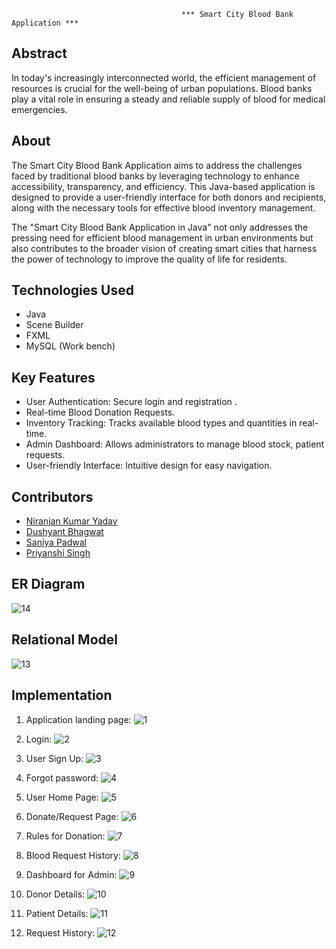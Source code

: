  
                                          *** Smart City Blood Bank Application *** 

 

## Abstract

In today's increasingly interconnected world, the efficient management of resources is crucial for the well-being of urban populations. Blood banks play a vital role in ensuring a steady and reliable supply of blood for medical emergencies. 

## About

The Smart City Blood Bank Application aims to address the challenges faced by traditional blood banks by leveraging technology to enhance accessibility, transparency, and efficiency. This Java-based application is designed to provide a user-friendly interface for both donors and recipients, along with the necessary tools for effective blood inventory management.

The "Smart City Blood Bank Application in Java" not only addresses the pressing need for efficient blood management in urban environments but also contributes to the broader vision of creating smart cities that harness the power of technology to improve the quality of life for residents.

## Technologies Used

 - Java 
 - Scene Builder
 - FXML
 - MySQL (Work bench)

## Key Features

 - User Authentication: Secure login and registration .
 - Real-time Blood Donation Requests.
 -  Inventory Tracking: Tracks available blood types and quantities in real-time.
 -  Admin Dashboard: Allows administrators to manage blood stock, patient requests. 
 - User-friendly Interface: Intuitive design for easy navigation.

## Contributors
   - [Niranjan Kumar Yadav](https://github.com/NiranjanKumarYadav36)
   - [Dushyant Bhagwat](https://github.com/Dushyantbhagwat)
   - [Saniya Padwal](https://github.com/saniyapadwal)
   - [Priyanshi Singh](https://github.com/priyanshis1303)

## ER Diagram
                                                                        
   ![14](https://github.com/NiranjanKumarYadav36/Smart-City-Blood-Bank-Application/assets/140634765/144fa46e-0db8-42a8-93ac-39b27d296951)


## Relational Model

   ![13](https://github.com/NiranjanKumarYadav36/Smart-City-Blood-Bank-Application/assets/140634765/486be648-c10e-48fb-9ab8-56acd063589c)
     
## Implementation                                                    
1. Application landing page:
   ![1](https://github.com/NiranjanKumarYadav36/Smart-City-Blood-Bank-Application/assets/140634765/9c995f9f-6fee-4d9a-9243-421cc58ae2e3)

2. Login:
   ![2](https://github.com/NiranjanKumarYadav36/Smart-City-Blood-Bank-Application/assets/140634765/1a145b0f-5878-4f93-b8d8-39cf10a4cdaf)

3. User Sign Up:
   ![3](https://github.com/NiranjanKumarYadav36/Smart-City-Blood-Bank-Application/assets/140634765/25eadd2c-e2a1-4d26-a5e7-53ee3b0ff56e)

4. Forgot password:
   ![4](https://github.com/NiranjanKumarYadav36/Smart-City-Blood-Bank-Application/assets/140634765/e3d70af3-8bfd-4812-ae4d-340854ebab67)

5. User Home Page: 
   ![5](https://github.com/NiranjanKumarYadav36/Smart-City-Blood-Bank-Application/assets/140634765/9e5be7b9-5b98-4254-aa58-af6495507432)

6. Donate/Request Page:
   ![6](https://github.com/NiranjanKumarYadav36/Smart-City-Blood-Bank-Application/assets/140634765/6acdab8d-d788-49d2-b790-69b511202472)

7. Rules for Donation:
   ![7](https://github.com/NiranjanKumarYadav36/Smart-City-Blood-Bank-Application/assets/140634765/c4a85050-cd27-417d-8e67-b08faf74fd07)

8. Blood Request History:
   ![8](https://github.com/NiranjanKumarYadav36/Smart-City-Blood-Bank-Application/assets/140634765/aeb74f3f-1ba4-4dd2-93fc-1021fe3777dc)

9. Dashboard for Admin:
   ![9](https://github.com/NiranjanKumarYadav36/Smart-City-Blood-Bank-Application/assets/140634765/6b558022-8923-4791-8542-0a6dcf3ba1e2)

10. Donor Details:
   ![10](https://github.com/NiranjanKumarYadav36/Smart-City-Blood-Bank-Application/assets/140634765/6d39aeff-9b40-414f-8a07-ff7f764e9e9e)

11. Patient Details:
   ![11](https://github.com/NiranjanKumarYadav36/Smart-City-Blood-Bank-Application/assets/140634765/efc7a087-7232-4d0f-a8b1-ef04c8d04d5c)

12. Request History:
   ![12](https://github.com/NiranjanKumarYadav36/Smart-City-Blood-Bank-Application/assets/140634765/0bfe381d-c241-4277-8004-c1b63398d3ee)
 
